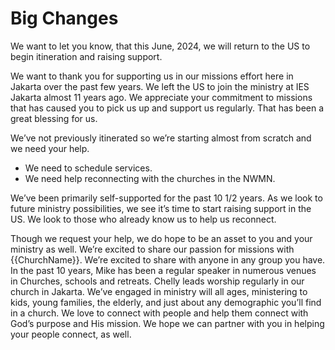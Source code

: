 # Big Changes

We want to let you know, that this June, 2024, we will return to the US to begin itineration and raising support.

We want to thank you for supporting us in our missions effort here in Jakarta over the past few years. We left the US to join the ministry at IES Jakarta almost 11 years ago. We appreciate your commitment to missions that has caused you to pick us up and support us regularly. That has been a great blessing for us.

We’ve not previously itinerated so we’re starting almost from scratch and we need your help. 
- We need to schedule services. 
- We need help reconnecting with the churches in the NWMN.

We’ve been primarily self-supported for the past 10 1/2 years. As we look to future ministry possibilities, we see it’s time to start raising support in the US. We look to those who already know us to help us reconnect.

Though we request your help, we do hope to be an asset to you and your ministry as well. We’re excited to share our passion for missions with {{ChurchName}}. We’re excited to share with anyone in any group you have. In the past 10 years, Mike has been a regular speaker in numerous venues in Churches, schools and retreats. Chelly leads worship regularly in our church in Jakarta. We’ve engaged in ministry will all ages, ministering to kids, young families, the elderly, and just about any demographic you’ll find in a church. We love to connect with people and help them connect with God’s purpose and His mission. We hope we can partner with you in helping your people connect, as well.